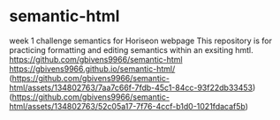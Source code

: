 # semantic-html
week 1 challenge semantics for Horiseon webpage
This repository is for practicing formatting and editing semantics within an exsiting hmtl.
https://github.com/gbivens9966/semantic-html
https://gbivens9966.github.io/semantic-html/
(https://github.com/gbivens9966/semantic-html/assets/134802763/7aa7c66f-7fdb-45c1-84cc-93f22db33453)
(https://github.com/gbivens9966/semantic-html/assets/134802763/52c05a17-7f76-4ccf-b1d0-1021fdacaf5b)
